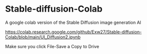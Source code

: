 # Stable-diffusion-Colab
A google colab version of the Stable Diffusion image generation AI

https://colab.research.google.com/github/Exw27/Stable-diffusion-Colab/blob/main/UI_Diffusion2.ipynb

Make sure you click File-Save a Copy to Drive

